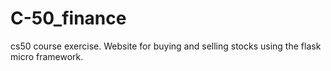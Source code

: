 # C-50_finance
cs50 course exercise. 
Website for buying and selling stocks using the flask micro framework.
